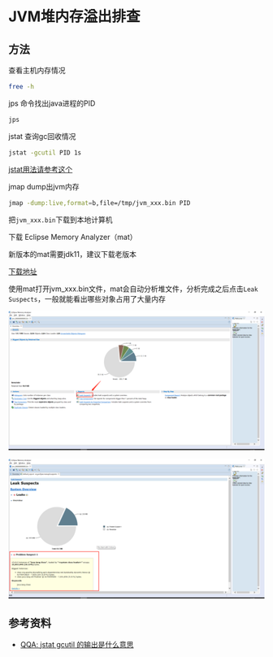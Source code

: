 # JVM堆内存溢出排查

## 方法


查看主机内存情况

```bash
free -h
```

jps 命令找出java进程的PID 

```bash
jps
```

jstat 查询gc回收情况

```bash
jstat -gcutil PID 1s
```

[jstat用法请参考这个 ](https://lotabout.me/2018/QQA-Understanding-jstat-gc-output/)

jmap dump出jvm内存

```bash
jmap -dump:live,format=b,file=/tmp/jvm_xxx.bin PID
```

把`jvm_xxx.bin`下载到本地计算机


下载 Eclipse Memory Analyzer（mat）

新版本的mat需要jdk11，建议下载老版本

[下载地址](https://www.eclipse.org/mat/)


使用mat打开jvm_xxx.bin文件，mat会自动分析堆文件，分析完成之后点击`Leak Suspects`，一般就能看出哪些对象占用了大量内存

![alt mat1](mat1.png) 

![alt mat1](mat2.png) 


## 参考资料
- [QQA: jstat gcutil 的输出是什么意思](https://lotabout.me/2018/QQA-Understanding-jstat-gc-output/)

